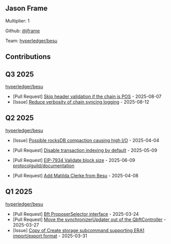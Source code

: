 
## Jason Frame
Multiplier: 1

Github: [@jframe](https://github.com/jframe)

Team: [hyperledger/besu](https://github.com/hyperledger/besu/pulls?q=author%3Ajframe)

## Contributions

## Q3 2025


[hyperledger/besu](https://github.com/hyperledger/besu)
* [Pull Request] [Skip header validation if the chain is POS](https://github.com/hyperledger/besu/pull/9038) - 2025-08-07
* [Issue] [Reduce verbosity of chain syncing logging](https://github.com/hyperledger/besu/issues/9067) - 2025-08-12
## Q2 2025


[hyperledger/besu](https://github.com/hyperledger/besu)
* [Issue] [Possible rocksDB compaction causing high I/O](https://github.com/hyperledger/besu/issues/8518) - 2025-04-04

* [Pull Request] [Disable transaction indexing by default](https://github.com/hyperledger/besu/pull/8611) - 2025-05-09
* [Pull Request] [EIP-7934 Validate block size](https://github.com/hyperledger/besu/pull/8765) - 2025-06-09
[protocolguild/documentation](https://github.com/protocolguild/documentation)
* [Pull Request] [Add Matilda Clerke from Besu](https://github.com/protocolguild/documentation/pull/338) - 2025-04-08
## Q1 2025

[hyperledger/besu](https://github.com/hyperledger/besu)
* [Pull Request] [Bft ProposerSelector interface](https://github.com/hyperledger/besu/pull/8451) - 2025-03-24
* [Pull Request] [Move the synchronizerUpdater out of the QbftController](https://github.com/hyperledger/besu/pull/8473) - 2025-03-27
* [Issue] [Copy of Create storage subcommand supporting ERA1 import/export format](https://github.com/hyperledger/besu/issues/8491) - 2025-03-31
